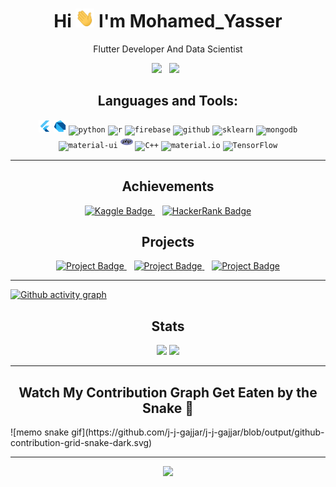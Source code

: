 <h1 align="center">Hi <img height="30" src="https://raw.githubusercontent.com/ABSphreak/ABSphreak/master/gifs/Hi.gif" width="30px"> I'm Mohamed_Yasser </h1>
<p align="center">Flutter Developer And Data Scientist</p>

<p align='center'> 
  <a href="https://www.linkedin.com/in/mohamed-yasser-bb9b3b272/?utm_source=share&utm_campaign=share_via&utm_content=profile&utm_medium=android_app"><img height="50" src="https://blakeoliver.com.au/wp-content/uploads/2023/06/vecteezy_linkedin-logo-png-linkedin-icon-transparent-png_18930585_835-1536x1536.png"></a>&nbsp;&nbsp;
  <a href="https://www.facebook.com/people/Mohamed-Yasser/pfbid0wuc31kAg7oq7VudKk8q7s6JHSkCXrqZBXTtkRhY6EDid3sK9cuMs63fE8KzKW7pTl/?mibextid=ZbWKwL"><img height="40" src="https://upload.wikimedia.org/wikipedia/commons/5/51/Facebook_f_logo_%282019%29.svg"></a>&nbsp;&nbsp;
</p>

<h2 align="center">Languages and Tools:</h2>
<p align='center'>
<code><img alt="Flutter" title="Flutter" height="20" src="https://raw.githubusercontent.com/github/explore/80688e429a7d4ef2fca1e82350fe8e3517d3494d/topics/flutter/flutter.png"></code>
<code><img alt="dart" title="dart" height="20" src="https://raw.githubusercontent.com/github/explore/80688e429a7d4ef2fca1e82350fe8e3517d3494d/topics/dart/dart.png"></code>
<code><img alt="python" title="python" height="20" src="https://banner2.cleanpng.com/20240131/oih/transparent-python-logo-python-icon-symbolizes-flexibility-1710892006866.webp"></code>
<code><img alt="r" title="r" height="20" src="https://encrypted-tbn0.gstatic.com/images?q=tbn:ANd9GcS6_yIlE5zV-OMNa7TUOumjxp0n3mqjtppTTOzhTwcIt44zdDFKoJpj-y_zCdOMS0v4kuM&usqp=CAU"></code>
<code><img alt="firebase" title="firebase" height="20" src="https://github.com/tkswann2/tech-logos/blob/master/firebase.png?raw=true"></code>
<code><img alt="github" title="github" height="20" src="https://github.com/tkswann2/tech-logos/blob/master/github.png?raw=true"></code>
<code><img alt="sklearn" title="sklearn" height="20" src="https://anderfernandez.com/wp-content/uploads/2021/10/Tutorial-Sklearn.jpg"></code>
<code><img alt="mongodb" title="mongodb" height="20" src="https://raw.githubusercontent.com/mongodb-js/leaf/master/dist/mongodb-leaf_128x128.png"></code>
<code><img alt="material-ui" title="material-ui" height="25" src="https://mui.com/static/logo.svg"></code>
<code><img alt="php" title="php" height="20" src="https://raw.githubusercontent.com/github/explore/80688e429a7d4ef2fca1e82350fe8e3517d3494d/topics/php/php.png"></code>
<code><img alt="C++" title="C++" height="20" src="https://user-images.githubusercontent.com/11183158/43805223-f23c1250-9a6c-11e8-9677-a45e08df2d7c.png"></code>
<code><img alt="material.io" title="material.io" height="20" src="https://mervick.github.io/material-design-icons/img/logo.svg"></code>
<code><img alt="TensorFlow" title="TensorFlow" height="20" src="https://encrypted-tbn0.gstatic.com/images?q=tbn:ANd9GcRFsc-BDEWoD7zvDFTQFZdhi9KioGBsCVRtUW8szNwM2Lc8d-75ast2Z5JCW9dtLv0grbs&usqp=CAU"></code>
</p>

<hr>

<h2 align="center">Achievements</h2>
<p align="center">
  <a href="https://www.kaggle.com/moyasser">
    <img src="https://www.kaggle.com/teams/global/static/images/badges/kaggle-badge.svg" alt="Kaggle Badge">
  </a>&nbsp;&nbsp;
  <a href="https://www.hackerrank.com/moyasser2004">
    <img src="https://upload.wikimedia.org/wikipedia/commons/0/05/HackerRank_logo_2018.png" alt="HackerRank Badge" height="40">
  </a>
</p>

<h2 align="center">Projects</h2>
<p align="center">
  <a href="https://github.com/moyasser2004/Personalized-Product-Recommendation-System">
    <img src="https://img.shields.io/badge/Personalized%20Recommendation%20System-brightgreen" alt="Project Badge">
  </a>&nbsp;&nbsp;
  <a href="https://github.com/moyasser2004/Smart-Classroom-System">
    <img src="https://img.shields.io/badge/Smart%20Classroom%20System-brightblue" alt="Project Badge">
  </a>&nbsp;&nbsp;
  <a href="https://github.com/moyasser2004/Deep-Learning-Exam-Cheating-Detection">
    <img src="https://img.shields.io/badge/Exam%20Cheating%20Detection-deeporange" alt="Project Badge">
  </a>
</p>

<hr>

[![Github activity graph](https://github-readme-activity-graph.vercel.app/graph?username=moyasser2004&theme=react-dark&hide_border=true&color=BDDFFF&line=6E93B5&point=BDDFFF)](https://github.com/moyasser2004)

<h2 align="center">Stats</h2>
<p align="center">
  <img width="49.5%" src="https://github-readme-stats.zohan.tech/api?username=moyasser2004&show_icons=true&theme=dracula&line_height=27" />
  <img width="49.5%" src="https://github-readme-stats.vercel.app/api/top-langs/?username=moyasser2004&theme=dark&hide_langs_below=1" />
</p>

<hr>

<h2 align="center">Watch My Contribution Graph Get Eaten by the Snake 🐍</h2>
![memo snake gif](https://github.com/j-j-gajjar/j-j-gajjar/blob/output/github-contribution-grid-snake-dark.svg)

<hr>

<p align="center">
    <a href="https://github.com/moyasser2004?tab=repositories">
        <img src="https://img.shields.io/badge/View%20My%20Repositories-yellowgreen?style=flat&logo=github&logoColor=white" />
    </a>
</p>
